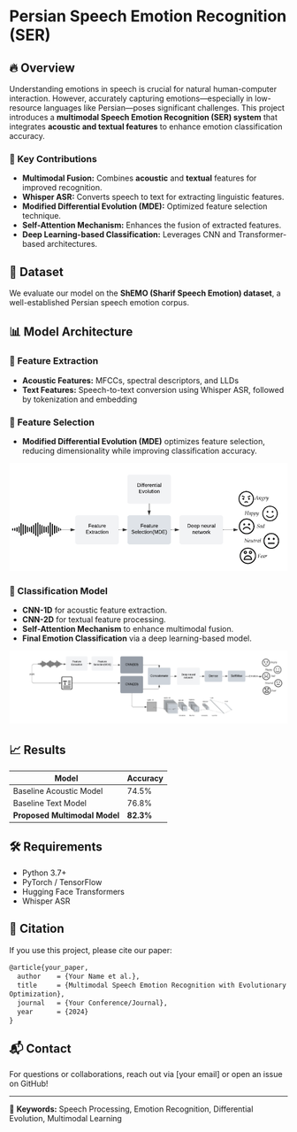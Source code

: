 # Persian Speech Emotion Recognition (SER)

## 🔥 Overview
Understanding emotions in speech is crucial for natural human-computer interaction. However, accurately capturing emotions—especially in low-resource languages like Persian—poses significant challenges. This project introduces a **multimodal Speech Emotion Recognition (SER) system** that integrates **acoustic and textual features** to enhance emotion classification accuracy.

### 🎯 Key Contributions
- **Multimodal Fusion:** Combines **acoustic** and **textual** features for improved recognition.
- **Whisper ASR:** Converts speech to text for extracting linguistic features.
- **Modified Differential Evolution (MDE):** Optimized feature selection technique.
- **Self-Attention Mechanism:** Enhances the fusion of extracted features.
- **Deep Learning-based Classification:** Leverages CNN and Transformer-based architectures.

## 📌 Dataset
We evaluate our model on the **ShEMO (Sharif Speech Emotion) dataset**, a well-established Persian speech emotion corpus.

## 📊 Model Architecture
### 🔹 Feature Extraction
- **Acoustic Features:** MFCCs, spectral descriptors, and LLDs
- **Text Features:** Speech-to-text conversion using Whisper ASR, followed by tokenization and embedding

### 🔹 Feature Selection
- **Modified Differential Evolution (MDE)** optimizes feature selection, reducing dimensionality while improving classification accuracy.

![](assets/Architecture.png)


### 🔹 Classification Model
- **CNN-1D** for acoustic feature extraction.
- **CNN-2D** for textual feature processing.
- **Self-Attention Mechanism** to enhance multimodal fusion.
- **Final Emotion Classification** via a deep learning-based model.

![](assets/Multimodal.png)

## 📈 Results
| Model | Accuracy |
|--------|---------|
| Baseline Acoustic Model | 74.5% |
| Baseline Text Model | 76.8% |
| **Proposed Multimodal Model** | **82.3%** |

## 🛠️ Requirements
- Python 3.7+
- PyTorch / TensorFlow
- Hugging Face Transformers
- Whisper ASR

## 📜 Citation
If you use this project, please cite our paper:
```
@article{your_paper,
  author    = {Your Name et al.},
  title     = {Multimodal Speech Emotion Recognition with Evolutionary Optimization},
  journal   = {Your Conference/Journal},
  year      = {2024}
}
```

## 📬 Contact
For questions or collaborations, reach out via [your email] or open an issue on GitHub!

---
🎯 **Keywords:** Speech Processing, Emotion Recognition, Differential Evolution, Multimodal Learning

